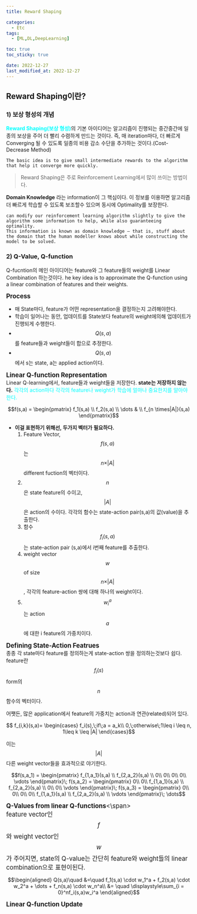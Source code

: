 ```yaml
---
title: Reward Shaping

categories: 
  - Etc
tags:
  - [ML,DL,DeepLearning]

toc: true
toc_sticky: true

date: 2022-12-27
last_modified_at: 2022-12-27 
---
```

## Reward Shaping이란?
### 1) 보상 형성의 개념
<span style = "color:aqua">**Reward Shaping(보상 형성)**</span>의 기본 아이디어는 알고리즘이 진행되는 중간중간에 일종의 보상을 주어 더 빨리 수렴하게 만드는 것이다.
즉, 매 iteration마다, 더 빠르게 Converging 될 수 있도록 일종의 비용 감소 수단을 추가하는 것이다.(Cost-Decrease Method)
```
The basic idea is to give small intermediate rewards to the algorithm that help it converge more quickly.
```

> Reward Shaping은 주로 Reinforcement Learning에서 많이 쓰이는 방법이다.

**Domain Knowledge** 라는 information이 그 핵심이다. 이 정보를 이용하면 알고리즘 더 빠르게 학습할 수 있도록 보조할수 있으며 동시에 Optimality를 보장한다.
```
can modify our reinforcement learning algorithm slightly to give the algorithm some information to help, while also guaranteeing optimality.
This information is known as domain knowledge — that is, stuff about the domain that the human modeller knows about while constructing the model to be solved.
```

### 2) Q-Value, Q-function
Q-fucntion의 메인 아이디어는 feature와 그 feature들의 weight를 Linear Combination 하는것이다.
he key idea is to approximate the Q-function using a linear combination of features and their weights.

<span style = "font-size:120%">**Process**</span>  
- 매 State마다, feature가 어떤 representation을 결정하는지 고려해야한다.
- 학습이 일어나는 동안, 업데이트를 State보다 feature의 weight에의해 업데이트가 진행되게 수행한다.
- $$Q(s,a)$$를 feature들과 weight들이 합으로 추정한다. 
- $$Q(s,a)$$에서 s는 state, a는 applied action이다.

<span style = "font-size:120%">**Linear Q-function Representation**</span>    
Linear Q-learning에서, feature들과 weight들을 저장한다. **state는 저장하지 않는다.** <span style = "color:aqua">각각의 action마다
각각의 feature나 weight가 학습에 얼마나 중요한지를 알아야 한다.</span>

<center>$$f(s,a) =
\begin{pmatrix}
f_1(s,a) \\
f_2(s,a) \\
\dots  & \\
f_{n \times|A|}(s,a) 
\end{pmatrix}$$</center>

- **이걸 표현하기 위해선, 두가지 벡터가 필요하다.**  
  1) Feature Vector, $$f(s,a)$$는 $$n \times \vert A \vert$$ different fuction의 벡터이다.   
  2) $$n$$은 state feature의 수이고, $$\vert A \vert$$은 action의 수이다. 각각의 함수는 state-action pair(s,a)의 값(value)을 추출한다.  
  3) 함수 $$f_i(s,a)$$는 state-action pair (s,a)에서 i번째 feature를 추출한다.    
  4) weight vector $$w$$ of size $$n \times \vert A \vert$$, 각각의 feature-action 쌍에 대해 하나의 weight이다.  
  5) $$w_i^a$$는 action $$a$$에 대한 i feature의 가중치이다.  

<span style = "font-size:120%">**Defining State-Action Featrues**</span>   
종종 각 state마다 feature를 정의하는게 state-action 쌍을 정의하는것보다 쉽다. feature란 $$f_i(s)$$form의 $$n$$함수의 벡터이다.

어쨋든, 많은 application에서 feature의 가중치는 action과 연관(related)되어 있다.

<center>$$ f_{i,k}(s,a)=
\begin{cases}
f_i(s),\;if\;a = a_k\\
0,\;otherwise\;1\leq i \leq n, 1\leq k \leq |A|
\end{cases}$$</center>


이는 $$\vert A \vert$$ 다른 weight vector들을 효과적으로 야기한다.  
<center>$$f(s,a_1) =
\begin{pmatrix}
f_{1,a_1}(s,a) \\
f_{2,a_2}(s,a) \\
0\\
0\\
0\\
0\\
\vdots
\end{pmatrix}\; f(s,a_2) =
\begin{pmatrix}
0\\
0\\
f_{1,a_1}(s,a) \\
f_{2,a_2}(s,a) \\
0\\
0\\
\vdots
\end{pmatrix}\;  f(s,a_3) =
\begin{pmatrix}
0\\
0\\
0\\
0\\
f_{1,a_1}(s,a) \\
f_{2,a_2}(s,a) \\
\vdots
\end{pmatrix}\; \dots$$</center>

<span style = "font-size:120%">**Q-Values from linear Q-functions**<\span>  
feature vector인 $$f$$와 weight vector인 $$w$$가 주어지면, state의 Q-value는 간단히 feature와 weight들의 linear combination으로 표현이된다.  
<center>
$$\begin{aligned} 
Q(s,a)\quad &=\quad f_1(s,a) \cdot w_1^a + f_2(s,a) \cdot w_2^a + \dots + f_n(s,a) \cdot w_n^a\\  
&= \quad  \displaystyle\sum_{i = 0}^nf_i(s,a)w_i^a
\end{aligned}$$</center>  

<span style = "font-size:120%">**Linear Q-function Update**</span>  






